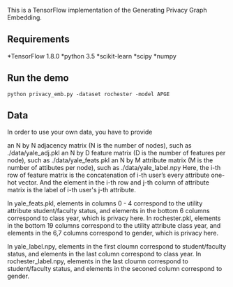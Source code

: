 This is a TensorFlow implementation of the Generating Privacy Graph Embedding.



## Requirements
*TensorFlow 1.8.0
*python 3.5
*scikit-learn
*scipy
*numpy

## Run the demo

```
python privacy_emb.py -dataset rochester -model APGE
```

## Data
In order to use your own data, you have to provide

an N by N adjacency matrix (N is the number of nodes), such as ./data/yale_adj.pkl
an N by D feature matrix (D is the number of features per node), such as ./data/yale_feats.pkl
an N by M attribute matrix (M is the number of attibutes per node), such as ./data/yale_label.npy
Here, the i-th row of feature matrix is the concatenation of i-th user’s every attribute one-hot vector. And the element in the i-th row and j-th column of attribute matrix is the label of i-th user's j-th attribute.

In yale_feats.pkl, elements in columns 0 - 4 correspond to the utility attribute student/faculty status, and elements in the bottom 6 columns correspond to class year, which is privacy here. In rochester.pkl, elements in the bottom 19 columns correspond to the utility attribute class year, and elements in the 6,7 columns correspond to gender, which is privacy here.

In yale_label.npy, elements in the first cloumn correspond to student/faculty status, and elements in the last column correspond to class year. In rochester_label.npy, elements in the last cloumn correspond to student/faculty status, and elements in the seconed column correspond to gender.

